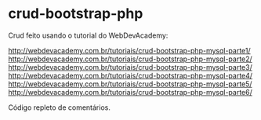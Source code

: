# crud-bootstrap-php

Crud feito usando o tutorial do WebDevAcademy:

http://webdevacademy.com.br/tutoriais/crud-bootstrap-php-mysql-parte1/
http://webdevacademy.com.br/tutoriais/crud-bootstrap-php-mysql-parte2/
http://webdevacademy.com.br/tutoriais/crud-bootstrap-php-mysql-parte3/
http://webdevacademy.com.br/tutoriais/crud-bootstrap-php-mysql-parte4/
http://webdevacademy.com.br/tutoriais/crud-bootstrap-php-mysql-parte5/
http://webdevacademy.com.br/tutoriais/crud-bootstrap-php-mysql-parte6/

Código repleto de comentários.
